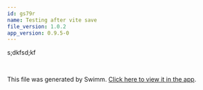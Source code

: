 ```yaml
---
id: gs79r
name: Testing after vite save
file_version: 1.0.2
app_version: 0.9.5-0
---
```


s;dkfsd;kf

<br/>

This file was generated by Swimm. [Click here to view it in the app](http://localhost:5000/repos/Z2l0aHViJTNBJTNBc3Rva2Utd2VhdGhlciUzQSUzQUFkZGllQ29oZW4=/docs/gs79r).